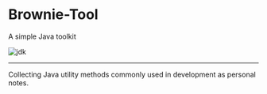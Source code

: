 # Brownie-Tool

A simple Java toolkit

![jdk](https://img.shields.io/badge/JDK-8+-green.svg)

---
Collecting Java utility methods commonly used in development as personal notes.